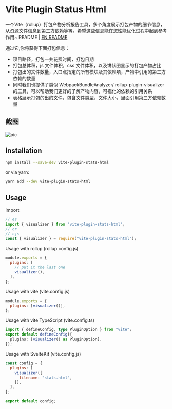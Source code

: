 
# Vite Plugin Status Html
一个Vite（rollup）打包产物分析报告工具，多个角度展示打包产物的细节信息，从资源文件信息到第三方依赖等等。希望这些信息能在您性能优化过程中起到参考作用~
README | [EN README](README_EN.md)

通过它,你将获得下面打包信息：

- 项目路径，打包一共花费时间，打包日期
- 打包总体积，js 文件体积，css 文件体积，以及饼状图显示的打包产物占比
- 打包出的文件数量，入口点指定的所有模块及其依赖项，产物中引用的第三方依赖的数量
- 同时我们也提供了类似 WebpackBundleAnalyzer/ rollup-plugin-visualizer 的工具，可以帮助我们更好的了解产物内容，可视化的依赖的引用关系
- 表格展示打包的出的文件，包含文件类型，文件大小，里面引用第三方依赖数量

## 截图

![pic](https://github.com/HongqingCao/vite-plugin-stats-html/blob/main/pics/vite.gif)

## Installation

```sh
npm install --save-dev vite-plugin-stats-html
```

or via yarn:

```sh
yarn add --dev vite-plugin-stats-html
```

## Usage

Import

```javascript
// es
import { visualizer } from "vite-plugin-stats-html";
// or
// cjs
const { visualizer } = require("vite-plugin-stats-html");
```

Usage with rollup (rollup.config.js)

```js
module.exports = {
  plugins: [
    // put it the last one
    visualizer(),
  ],
};
```

Usage with vite (vite.config.js)

```js
module.exports = {
  plugins: [visualizer()],
};
```

Usage with vite TypeScript (vite.config.ts)

```ts
import { defineConfig, type PluginOption } from "vite";
export default defineConfig({
  plugins: [visualizer() as PluginOption],
});
```

Usage with SvelteKit (vite.config.js)

```js
const config = {
  plugins: [
    visualizer({
      filename: "stats.html",
    }),
  ],
};

export default config;
```

